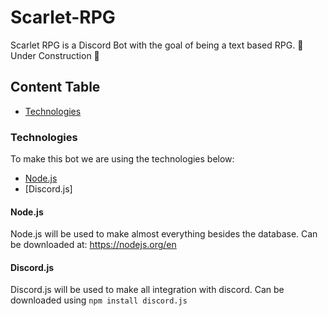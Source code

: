 # Scarlet-RPG
Scarlet RPG is a Discord Bot with the goal of being a text based RPG.
🚧 Under Construction 🚧 

## Content Table
* [Technologies](https://github.com/P3terD/Scarlet-RPG/blob/main/README.md#technologies)

### Technologies
To make this bot we are using the technologies below:
* [Node.js](https://github.com/P3terD/Scarlet-RPG/blob/main/README.md#nodejs)
* [Discord.js]

#### Node.js
Node.js will be used to make almost everything besides the database.
Can be downloaded at: https://nodejs.org/en

#### Discord.js
Discord.js will be used to make all integration with discord.
Can be downloaded using ```npm install discord.js```
